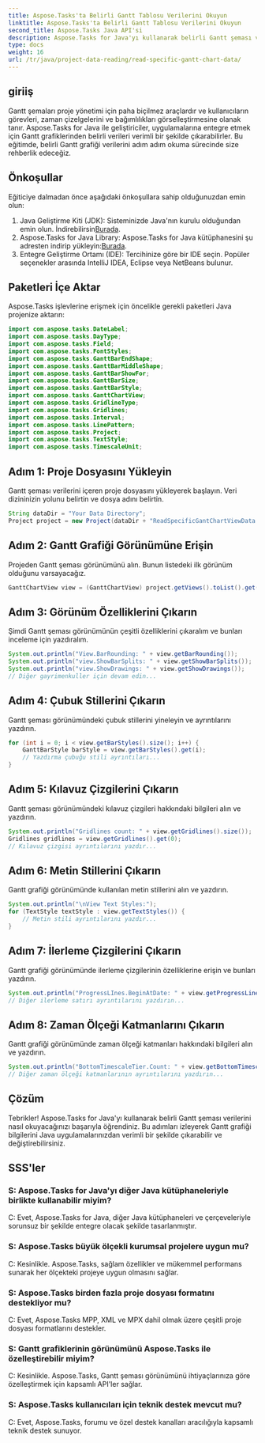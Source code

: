 ```yaml
---
title: Aspose.Tasks'ta Belirli Gantt Tablosu Verilerini Okuyun
linktitle: Aspose.Tasks'ta Belirli Gantt Tablosu Verilerini Okuyun
second_title: Aspose.Tasks Java API'si
description: Aspose.Tasks for Java'yı kullanarak belirli Gantt şeması verilerini nasıl çıkaracağınızı öğrenin. Java uygulamalarınızla kusursuz entegrasyon için adım adım eğitim.
type: docs
weight: 16
url: /tr/java/project-data-reading/read-specific-gantt-chart-data/
---
```

## giriiş
Gantt şemaları proje yönetimi için paha biçilmez araçlardır ve kullanıcıların görevleri, zaman çizelgelerini ve bağımlılıkları görselleştirmesine olanak tanır. Aspose.Tasks for Java ile geliştiriciler, uygulamalarına entegre etmek için Gantt grafiklerinden belirli verileri verimli bir şekilde çıkarabilirler. Bu eğitimde, belirli Gantt grafiği verilerini adım adım okuma sürecinde size rehberlik edeceğiz.
## Önkoşullar
Eğiticiye dalmadan önce aşağıdaki önkoşullara sahip olduğunuzdan emin olun:
1.  Java Geliştirme Kiti (JDK): Sisteminizde Java'nın kurulu olduğundan emin olun. İndirebilirsin[Burada](https://www.oracle.com/java/technologies/javase-jdk11-downloads.html).
2.  Aspose.Tasks for Java Library: Aspose.Tasks for Java kütüphanesini şu adresten indirip yükleyin:[Burada](https://releases.aspose.com/tasks/java/).
3. Entegre Geliştirme Ortamı (IDE): Tercihinize göre bir IDE seçin. Popüler seçenekler arasında IntelliJ IDEA, Eclipse veya NetBeans bulunur.

## Paketleri İçe Aktar
Aspose.Tasks işlevlerine erişmek için öncelikle gerekli paketleri Java projenize aktarın:
```java
import com.aspose.tasks.DateLabel;
import com.aspose.tasks.DayType;
import com.aspose.tasks.Field;
import com.aspose.tasks.FontStyles;
import com.aspose.tasks.GanttBarEndShape;
import com.aspose.tasks.GanttBarMiddleShape;
import com.aspose.tasks.GanttBarShowFor;
import com.aspose.tasks.GanttBarSize;
import com.aspose.tasks.GanttBarStyle;
import com.aspose.tasks.GanttChartView;
import com.aspose.tasks.GridlineType;
import com.aspose.tasks.Gridlines;
import com.aspose.tasks.Interval;
import com.aspose.tasks.LinePattern;
import com.aspose.tasks.Project;
import com.aspose.tasks.TextStyle;
import com.aspose.tasks.TimescaleUnit;
```
## Adım 1: Proje Dosyasını Yükleyin
Gantt şeması verilerini içeren proje dosyasını yükleyerek başlayın. Veri dizininizin yolunu belirtin ve dosya adını belirtin.
```java
String dataDir = "Your Data Directory";
Project project = new Project(dataDir + "ReadSpecificGantChartViewData.mpp");
```
## Adım 2: Gantt Grafiği Görünümüne Erişin
Projeden Gantt şeması görünümünü alın. Bunun listedeki ilk görünüm olduğunu varsayacağız.
```java
GanttChartView view = (GanttChartView) project.getViews().toList().get(0);
```
## Adım 3: Görünüm Özelliklerini Çıkarın
Şimdi Gantt şeması görünümünün çeşitli özelliklerini çıkaralım ve bunları inceleme için yazdıralım.
```java
System.out.println("View.BarRounding: " + view.getBarRounding());
System.out.println("view.ShowBarSplits: " + view.getShowBarSplits());
System.out.println("view.ShowDrawings: " + view.getShowDrawings());
// Diğer gayrimenkuller için devam edin...
```
## Adım 4: Çubuk Stillerini Çıkarın
Gantt şeması görünümündeki çubuk stillerini yineleyin ve ayrıntılarını yazdırın.
```java
for (int i = 0; i < view.getBarStyles().size(); i++) {
    GanttBarStyle barStyle = view.getBarStyles().get(i);
    // Yazdırma çubuğu stili ayrıntıları...
}
```
## Adım 5: Kılavuz Çizgilerini Çıkarın
Gantt şeması görünümündeki kılavuz çizgileri hakkındaki bilgileri alın ve yazdırın.
```java
System.out.println("Gridlines count: " + view.getGridlines().size());
Gridlines gridlines = view.getGridlines().get(0);
// Kılavuz çizgisi ayrıntılarını yazdır...
```
## Adım 6: Metin Stillerini Çıkarın
Gantt grafiği görünümünde kullanılan metin stillerini alın ve yazdırın.
```java
System.out.println("\nView Text Styles:");
for (TextStyle textStyle : view.getTextStyles()) {
    // Metin stili ayrıntılarını yazdır...
}
```
## Adım 7: İlerleme Çizgilerini Çıkarın
Gantt grafiği görünümünde ilerleme çizgilerinin özelliklerine erişin ve bunları yazdırın.
```java
System.out.println("ProgressLInes.BeginAtDate: " + view.getProgressLines().getBeginAtDate());
// Diğer ilerleme satırı ayrıntılarını yazdırın...
```
## Adım 8: Zaman Ölçeği Katmanlarını Çıkarın
Gantt grafiği görünümünde zaman ölçeği katmanları hakkındaki bilgileri alın ve yazdırın.
```java
System.out.println("BottomTimescaleTier.Count: " + view.getBottomTimescaleTier().getCount());
// Diğer zaman ölçeği katmanlarının ayrıntılarını yazdırın...
```

## Çözüm
Tebrikler! Aspose.Tasks for Java'yı kullanarak belirli Gantt şeması verilerini nasıl okuyacağınızı başarıyla öğrendiniz. Bu adımları izleyerek Gantt grafiği bilgilerini Java uygulamalarınızdan verimli bir şekilde çıkarabilir ve değiştirebilirsiniz.
## SSS'ler
### S: Aspose.Tasks for Java'yı diğer Java kütüphaneleriyle birlikte kullanabilir miyim?
C: Evet, Aspose.Tasks for Java, diğer Java kütüphaneleri ve çerçeveleriyle sorunsuz bir şekilde entegre olacak şekilde tasarlanmıştır.
### S: Aspose.Tasks büyük ölçekli kurumsal projelere uygun mu?
C: Kesinlikle. Aspose.Tasks, sağlam özellikler ve mükemmel performans sunarak her ölçekteki projeye uygun olmasını sağlar.
### S: Aspose.Tasks birden fazla proje dosyası formatını destekliyor mu?
C: Evet, Aspose.Tasks MPP, XML ve MPX dahil olmak üzere çeşitli proje dosyası formatlarını destekler.
### S: Gantt grafiklerinin görünümünü Aspose.Tasks ile özelleştirebilir miyim?
C: Kesinlikle. Aspose.Tasks, Gantt şeması görünümünü ihtiyaçlarınıza göre özelleştirmek için kapsamlı API'ler sağlar.
### S: Aspose.Tasks kullanıcıları için teknik destek mevcut mu?
C: Evet, Aspose.Tasks, forumu ve özel destek kanalları aracılığıyla kapsamlı teknik destek sunuyor.
